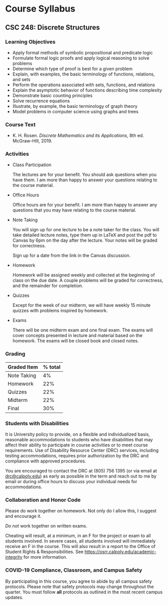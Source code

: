 # Course Syllabus

## CSC 248: Discrete Structures

### Learning Objectives

- Apply formal methods of symbolic propositional and predicate logic
- Formulate formal logic proofs and apply logical reasoning to solve problems
- Determine which type of proof is best for a given problem
- Explain, with examples, the basic terminology of functions, relations, and sets
- Perform the operations associated with sets, functions, and relations
- Explain the asymptotic behavior of functions describing time complexity
- Demonstrate basic counting principles
- Solve recurrence equations
- Illustrate, by example, the basic terminology of graph theory
- Model problems in computer science using graphs and trees

### Course Text

- K. H. Rosen. *Discrete Mathematics and its Applications*, 8th ed. McGraw-Hill, 2019.

### Activities

- Class Participation

  The lectures are for your benefit. You should ask questions when you have them. I am
  more than happy to answer your questions relating to the course material.

- Office Hours

  Office hours are for your benefit. I am more than happy to answer any questions that
  you may have relating to the course material.

- Note Taking

  You will sign up for one lecture to be a note taker for the class. You will take
  detailed lecture notes, type them up in LaTeX and post the pdf to Canvas by 6pm on the
  day after the lecture. Your notes will be graded for correctness.

  Sign up for a date from the link in the Canvas discussion.

- Homework

  Homework will be assigned weekly and collected at the beginning of class on the due
  date. A couple problems will be graded for correctness, and the remainder for
  completion.

- Quizzes

  Except for the week of our midterm, we will have weekly 15 minute quizzes with problems
  inspired by homework.

- Exams

  There will be one midterm exam and one final exam. The exams will cover concepts
  presented in lecture and material based on the homework. The exams will be closed book
  and closed notes.

### Grading

| Graded Item | % total |
|-------------|---------|
| Note Taking | 4%      |
| Homework    | 22%     |
| Quizzes     | 22%     |
| Midterm     | 22%     |
| Final       | 30%     |

### Students with Disabilities

It is University policy to provide, on a flexible and individualized basis, reasonable
accommodations to students who have disabilities that may affect their ability to
participate in course activities or to meet course requirements. Use of Disability
Resource Center (DRC) services, including testing accommodations, requires prior
authorization by the DRC and compliance with approved procedures.

You are encouraged to contact the DRC at (805) 756 1395 (or via email at
<drc@calpoly.edu>) as early as possible in the term and reach out to me by email or
during office hours to discuss your individual needs for accommodations.

### Collaboration and Honor Code

Please do work together on homework. Not only do I allow this, I suggest and encourage
it.

*Do not* work together on written exams.

Cheating will result, at a minimum, in an F for the project or exam to all students
involved. In severe cases, all students involved will immediately receive an F in the
course. This will also result in a report to the Office of Student Rights &
Responsibilities. See <https://osrr.calpoly.edu/academic-integrity> for more information.

### COVID-19 Compliance, Classroom, and Campus Safety

By participating in this course, you agree to abide by all campus safety protocols.
Please note that safety protocols may change throughout the quarter. You must follow
**all** protocols as outlined in the most recent campus updates.
